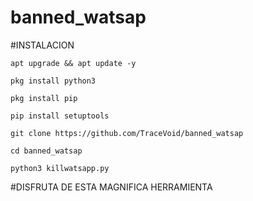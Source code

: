# banned_watsap



#INSTALACION
```
apt upgrade && apt update -y 
```
```
pkg install python3
```
```
pkg install pip
```
```
pip install setuptools
```
```
git clone https://github.com/TraceVoid/banned_watsap
```
```
cd banned_watsap
```
```
python3 killwatsapp.py
```

#DISFRUTA DE ESTA MAGNIFICA HERRAMIENTA 
